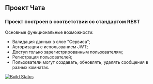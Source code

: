 ## Проект Чата 
### Проект построен в соответствии со стандартом REST

Основные функциональные возможности:
- Валидация данных в слое "Сервиса";
- Авторизация с использванием JWT;
- Доступ только зарегистрированным пользователям;
- Регистрация пользователей;
- Пользователи могут создавать, обновлять, удалять сообщения в разных комнатах.


[![Build Status](https://app.travis-ci.com/plifis/chat.svg?branch=master)](https://app.travis-ci.com/plifis/chat)
